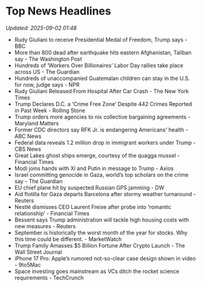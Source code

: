 # Top News Headlines

_Updated: 2025-09-02 01:48_

- Rudy Giuliani to receive Presidential Medal of Freedom, Trump says - BBC
- More than 800 dead after earthquake hits eastern Afghanistan, Taliban say - The Washington Post
- Hundreds of ‘Workers Over Billionaires’ Labor Day rallies take place across US - The Guardian
- Hundreds of unaccompanied Guatemalan children can stay in the U.S. for now, judge says - NPR
- Rudy Giuliani Released From Hospital After Car Crash - The New York Times
- Trump Declares D.C. a ‘Crime Free Zone’ Despite 442 Crimes Reported in Past Week - Rolling Stone
- Trump orders more agencies to nix collective bargaining agreements - Maryland Matters
- Former CDC directors say RFK Jr. is endangering Americans' health - ABC News
- Federal data reveals 1.2 million drop in immigrant workers under Trump - CBS News
- Great Lakes ghost ships emerge, courtesy of the quagga mussel - Financial Times
- Modi joins hands with Xi and Putin in message to Trump - Axios
- Israel committing genocide in Gaza, world’s top scholars on the crime say - The Guardian
- EU chief plane hit by suspected Russian GPS jamming - DW
- Aid flotilla for Gaza departs Barcelona after stormy weather turnaround - Reuters
- Nestlé dismisses CEO Laurent Freixe after probe into ‘romantic relationship’ - Financial Times
- Bessent says Trump administration will tackle high housing costs with new measures - Reuters
- September is historically the worst month of the year for stocks. Why this time could be different. - MarketWatch
- Trump Family Amasses $5 Billion Fortune After Crypto Launch - The Wall Street Journal
- iPhone 17 Pro: Apple’s rumored not-so-clear case design shown in video - 9to5Mac
- Space investing goes mainstream as VCs ditch the rocket science requirements - TechCrunch